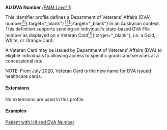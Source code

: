 **AU DVA Number**  *[[FMM Level 1](guidance.html)]*

This identifier profile defines a Department of Veterans' Affairs (DVA) number[<sup>[1]</sup>](https://www.dva.gov.au/health-and-treatment/veteran-healthcare-cards/veteran-card){:target="_blank"} [<sup>[2]</sup>](http://meteor.aihw.gov.au/content/index.phtml/itemId/339127){:target="_blank"} in an Australian context. This definition supports sending an individual's state-based DVA File number as displayed on a Veteran Card[<sup>[1]</sup>](https://www.dva.gov.au/health-and-treatment/veteran-healthcare-cards/veteran-card){:target="_blank"}, i.e. a Gold, White, or Orange Card.

A Veteran Card may be issued by Department of Veterans’ Affairs (DVA) to eligible individuals to allowing access to specific goods and services at a concessional rate.

NOTE: From July 2020, Veteran Card is the new name for DVA issued healthcare cards.


#### Extensions

No extensions are used in this profile.


#### Examples

[Patient with IHI and DVA Number](Patient-example1.html)

